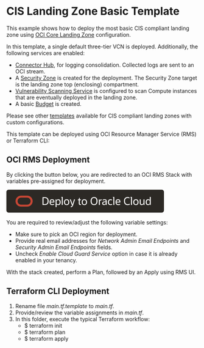 # CIS Landing Zone Basic Template

This example shows how to deploy the most basic CIS compliant landing zone using [OCI Core Landing Zone](../../) configuration. 

In this template, a single default three-tier VCN is deployed. Additionally, the following services are enabled:
  - [Connector Hub](https://docs.oracle.com/en-us/iaas/Content/connector-hub/overview.htm), for logging consolidation. Collected logs are sent to an OCI stream.
  - A [Security Zone](https://docs.oracle.com/en-us/iaas/security-zone/using/security-zones.htm) is created for the deployment. The Security Zone target is the landing zone top (enclosing) compartment.
  - [Vulnerability Scanning Service](https://docs.oracle.com/en-us/iaas/scanning/using/overview.htm#scanning_overview) is configured to scan Compute instances that are eventually deployed in the landing zone.
  - A basic [Budget](https://docs.oracle.com/en-us/iaas/Content/Billing/Concepts/budgetsoverview.htm#Budgets_Overview) is created.

Please see other [templates](../../templates/) available for CIS compliant landing zones with custom configurations.

This template can be deployed using OCI Resource Manager Service (RMS) or Terraform CLI:

## OCI RMS Deployment

By clicking the button below, you are redirected to an OCI RMS Stack with variables pre-assigned for deployment. 

[![Deploy_To_OCI](../../images/DeployToOCI.svg)](https://cloud.oracle.com/resourcemanager/stacks/create?zipUrl=https://github.com/andrecorreaneto/v3testing/archive/refs/heads/misc.zip&zipUrlVariables={"service_label":"cisbasic","network_admin_email_endpoints":"email.address@example.com","security_admin_email_endpoints":"email.address@example.com","add_tt_vcn_1":true,"enable_service_connector":true,"activate_service_connector":true,"service_connector_target_kind":"streaming","enable_security_zones":true,"vss_create":true,"create_budget":true})

You are required to review/adjust the following variable settings:
 - Make sure to pick an OCI region for deployment.
 - Provide real email addresses for *Network Admin Email Endpoints* and *Security Admin Email Endpoints* fields. 
 - Uncheck *Enable Cloud Guard Service* option in case it is already enabled in your tenancy.

With the stack created, perform a Plan, followed by an Apply using RMS UI.

## Terraform CLI Deployment

1. Rename file *main.tf.template* to *main.tf*. 
2. Provide/review the variable assignments in *main.tf*.
3. In this folder, execute the typical Terraform workflow:
    - $ terraform init
    - $ terraform plan
    - $ terraform apply